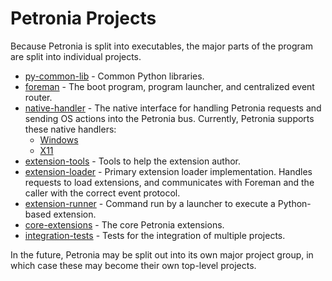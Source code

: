# Petronia Projects

Because Petronia is split into executables, the major parts of the program are split into individual projects.

* [py-common-lib](py-common-lib/petronia_common/__init__.py) - Common Python libraries.
* [foreman](foreman/petronia_foreman/__init__.py) - The boot program, program launcher, and centralized event router.
* [native-handler](native-handler) - The native interface for handling Petronia requests and sending OS actions into the Petronia bus.  Currently, Petronia supports these native handlers:
    * [Windows](native-handler/petronia_windows/__init__.py)
    * [X11](native-handler/petronia_x11/__init__.py)
* [extension-tools](extension-tools) - Tools to help the extension author.
* [extension-loader](extension-loader) - Primary extension loader implementation.  Handles requests to load extensions, and communicates with Foreman and the caller with the correct event protocol. 
* [extension-runner](extension-runner) - Command run by a launcher to execute a Python-based extension.
* [core-extensions](core-extensions) - The core Petronia extensions.
* [integration-tests](integration-tests) - Tests for the integration of multiple projects.

In the future, Petronia may be split out into its own major project group, in which case these may become their own top-level projects. 
